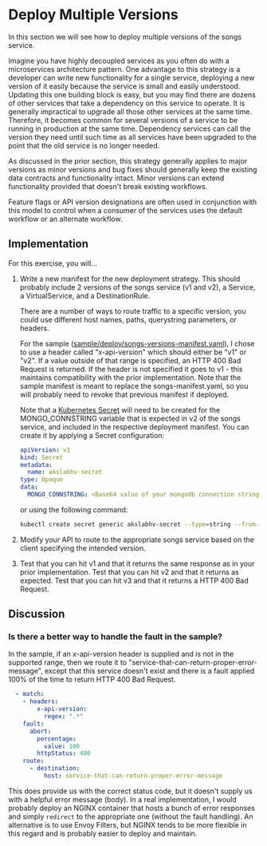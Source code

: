 # Deploy Multiple Versions

In this section we will see how to deploy multiple versions of the songs service.

Imagine you have highly decoupled services as you often do with a microservices architecture pattern. One advantage to this strategy is a developer can write new functionality for a single service, deploying a new version of it easily because the service is small and easily understood. Updating this one building block is easy, but you may find there are dozens of other services that take a dependency on this service to operate. It is generally impractical to upgrade all those other services at the same time. Therefore, it becomes common for several versions of a service to be running in production at the same time. Dependency services can call the version they need until such time as all services have been upgraded to the point that the old service is no longer needed.

As discussed in the prior section, this strategy generally applies to major versions as minor versions and bug fixes should generally keep the existing data contracts and functionality intact. Minor versions can extend functionality provided that doesn't break existing workflows.

Feature flags or API version designations are often used in conjunction with this model to control when a consumer of the services uses the default workflow or an alternate workflow.

## Implementation

For this exercise, you will...

1. Write a new manifest for the new deployment strategy. This should probably include 2 versions of the songs service (v1 and v2), a Service, a VirtualService, and a DestinationRule.

    There are a number of ways to route traffic to a specific version, you could use different host names, paths, querystring parameters, or headers.

    For the sample ([sample/deploy/songs-versions-manifest.yaml](sample/deploy/songs-versions-manifest.yaml)), I chose to use a header called "x-api-version" which should either be "v1" or "v2". If a value outside of that range is specified, an HTTP 400 Bad Request is returned. If the header is not specified it goes to v1 - this maintains compatibility with the prior implementation. Note that the sample manifest is meant to replace the songs-manifest.yaml, so you will probably need to revoke that previous manifest if deployed.

    Note that a [Kubernetes Secret](https://kubernetes.io/docs/concepts/configuration/secret/) will need to be created for the MONGO_CONNSTRING variable that is expected in v2 of the songs service, and included in the respective deployment manifest. You can create it by applying a Secret configuration:

    ```yaml
    apiVersion: v1
    kind: Secret
    metadata:
      name: akslabhv-secret
    type: Opaque
    data:
      MONGO_CONNSTRING: <Base64 value of your mongodb connection string>
    ```

    or using the following command:

    ```bash
    kubectl create secret generic akslabhv-secret --type=string --from-literal=MONGO_CONNSTRING=<your mongodb connection string>
    ```

2. Modify your API to route to the appropriate songs service based on the client specifying the intended version.

3. Test that you can hit v1 and that it returns the same response as in your prior implementation. Test that you can hit v2 and that it returns as expected. Test that you can hit v3 and that it returns a HTTP 400 Bad Request.

## Discussion

### Is there a better way to handle the fault in the sample?

In the sample, if an x-api-version header is supplied and is not in the supported range, then we route it to "service-that-can-return-proper-error-message", except that this service doesn't exist and there is a fault applied 100% of the time to return HTTP 400 Bad Request.

```yaml
  - match:
    - headers:
        x-api-version:
          regex: ".*"
    fault:
      abort:
        percentage:
          value: 100
        httpStatus: 400
    route:
      - destination:
          host: service-that-can-return-proper-error-message
```

This does provide us with the correct status code, but it doesn't supply us with a helpful error message (body). In a real implementation, I would probably deploy an NGINX container that hosts a bunch of error responses and simply `redirect` to the appropriate one (without the fault handling). An alternative is to use Envoy Filters, but NGINX tends to be more flexible in this regard and is probably easier to deploy and maintain.